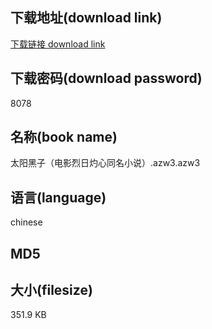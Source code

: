 ## 下载地址(download link)
[下载链接 download link](https://voluble-croquembouche-d321dc.netlify.app/?s=%E5%A4%AA%E9%98%B3%E9%BB%91%E5%AD%90%EF%BC%88%E7%94%B5%E5%BD%B1%E7%83%88%E6%97%A5%E7%81%BC%E5%BF%83%E5%90%8C%E5%90%8D%E5%B0%8F%E8%AF%B4%EF%BC%89.azw3)

## 下载密码(download password)
8078

## 名称(book name)
太阳黑子（电影烈日灼心同名小说）.azw3.azw3

## 语言(language)
chinese

## MD5


## 大小(filesize)
351.9 KB
